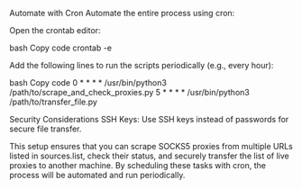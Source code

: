 Automate with Cron
Automate the entire process using cron:

Open the crontab editor:

bash
Copy code
crontab -e

Add the following lines to run the scripts periodically (e.g., every hour):

bash
Copy code
0 * * * * /usr/bin/python3 /path/to/scrape_and_check_proxies.py
5 * * * * /usr/bin/python3 /path/to/transfer_file.py

Security Considerations
SSH Keys: Use SSH keys instead of passwords for secure file transfer.

This setup ensures that you can scrape SOCKS5 proxies from multiple URLs listed in sources.list, check their status, and securely transfer the list of live proxies to another machine. By scheduling these tasks with cron, the process will be automated and run periodically.
